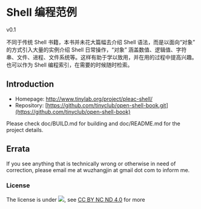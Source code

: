 # Shell 编程范例

v0.1

不同于传统 Shell 书籍，本书并未花大篇幅去介绍 Shell 语法，而是以面向“对象” 的方式引入大量的实例介绍 Shell 日常操作，“对象” 涵盖数值、逻辑值、字符串、文件、进程、文件系统等。这样有助于学以致用，并在用的过程中提高兴趣。也可以作为 Shell 编程索引，在需要的时候随时检索。

## Introduction

- Homepage: <http://www.tinylab.org/project/pleac-shell/>
- Repository: [https://github.com/tinyclub/open-shell-book.git](https://github.com/tinyclub/open-shell-book)

Please check doc/BUILD.md for building and doc/README.md for the project details.

## Errata

If you see anything that is technically wrong or otherwise in need of
correction, please email me at wuzhangjin at gmail dot com to inform me.

### License

The license is under ![](http://i.creativecommons.org/l/by-nc-nd/4.0/88x31.png), see [CC BY NC ND 4.0](http://creativecommons.org/licenses/by-nc-nd/4.0/) for more
